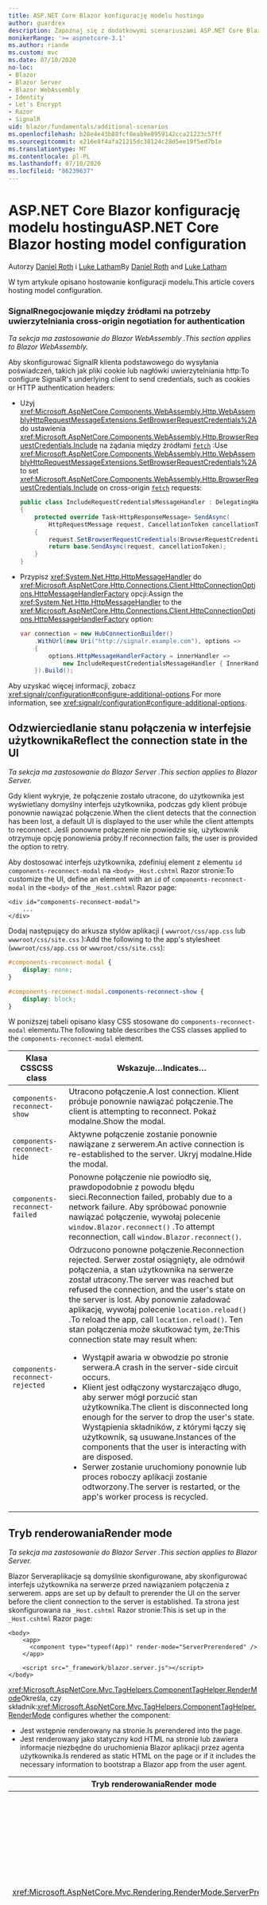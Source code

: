 ```yaml
---
title: ASP.NET Core Blazor konfigurację modelu hostingu
author: guardrex
description: Zapoznaj się z dodatkowymi scenariuszami ASP.NET Core Blazor konfiguracji modelu hostingu.
monikerRange: '>= aspnetcore-3.1'
ms.author: riande
ms.custom: mvc
ms.date: 07/10/2020
no-loc:
- Blazor
- Blazor Server
- Blazor WebAssembly
- Identity
- Let's Encrypt
- Razor
- SignalR
uid: blazor/fundamentals/additional-scenarios
ms.openlocfilehash: b28e4e43b88fcf8eab9e8959142cca21223c57ff
ms.sourcegitcommit: e216e8f4afa21215dc38124c28d5ee19f5ed7b1e
ms.translationtype: MT
ms.contentlocale: pl-PL
ms.lasthandoff: 07/10/2020
ms.locfileid: "86239637"
---
```

# <a name="aspnet-core-blazor-hosting-model-configuration"></a><span data-ttu-id="7defc-103">ASP.NET Core Blazor konfigurację modelu hostingu</span><span class="sxs-lookup"><span data-stu-id="7defc-103">ASP.NET Core Blazor hosting model configuration</span></span>

<span data-ttu-id="7defc-104">Autorzy [Daniel Roth](https://github.com/danroth27) i [Luke Latham](https://github.com/guardrex)</span><span class="sxs-lookup"><span data-stu-id="7defc-104">By [Daniel Roth](https://github.com/danroth27) and [Luke Latham](https://github.com/guardrex)</span></span>

<span data-ttu-id="7defc-105">W tym artykule opisano hostowanie konfiguracji modelu.</span><span class="sxs-lookup"><span data-stu-id="7defc-105">This article covers hosting model configuration.</span></span>

### <a name="signalr-cross-origin-negotiation-for-authentication"></a>SignalR<span data-ttu-id="7defc-106">negocjowanie między źródłami na potrzeby uwierzytelniania</span><span class="sxs-lookup"><span data-stu-id="7defc-106"> cross-origin negotiation for authentication</span></span>

<span data-ttu-id="7defc-107">*Ta sekcja ma zastosowanie do Blazor WebAssembly .*</span><span class="sxs-lookup"><span data-stu-id="7defc-107">*This section applies to Blazor WebAssembly.*</span></span>

<span data-ttu-id="7defc-108">Aby skonfigurować SignalR klienta podstawowego do wysyłania poświadczeń, takich jak pliki cookie lub nagłówki uwierzytelniania http:</span><span class="sxs-lookup"><span data-stu-id="7defc-108">To configure SignalR's underlying client to send credentials, such as cookies or HTTP authentication headers:</span></span>

* <span data-ttu-id="7defc-109">Użyj <xref:Microsoft.AspNetCore.Components.WebAssembly.Http.WebAssemblyHttpRequestMessageExtensions.SetBrowserRequestCredentials%2A> do ustawienia <xref:Microsoft.AspNetCore.Components.WebAssembly.Http.BrowserRequestCredentials.Include> na żądania między źródłami [`fetch`](https://developer.mozilla.org/docs/Web/API/Fetch_API/Using_Fetch) :</span><span class="sxs-lookup"><span data-stu-id="7defc-109">Use <xref:Microsoft.AspNetCore.Components.WebAssembly.Http.WebAssemblyHttpRequestMessageExtensions.SetBrowserRequestCredentials%2A> to set <xref:Microsoft.AspNetCore.Components.WebAssembly.Http.BrowserRequestCredentials.Include> on cross-origin [`fetch`](https://developer.mozilla.org/docs/Web/API/Fetch_API/Using_Fetch) requests:</span></span>

  ```csharp
  public class IncludeRequestCredentialsMessageHandler : DelegatingHandler
  {
      protected override Task<HttpResponseMessage> SendAsync(
          HttpRequestMessage request, CancellationToken cancellationToken)
      {
          request.SetBrowserRequestCredentials(BrowserRequestCredentials.Include);
          return base.SendAsync(request, cancellationToken);
      }
  }
  ```

* <span data-ttu-id="7defc-110">Przypisz <xref:System.Net.Http.HttpMessageHandler> do <xref:Microsoft.AspNetCore.Http.Connections.Client.HttpConnectionOptions.HttpMessageHandlerFactory> opcji:</span><span class="sxs-lookup"><span data-stu-id="7defc-110">Assign the <xref:System.Net.Http.HttpMessageHandler> to the <xref:Microsoft.AspNetCore.Http.Connections.Client.HttpConnectionOptions.HttpMessageHandlerFactory> option:</span></span>

  ```csharp
  var connection = new HubConnectionBuilder()
      .WithUrl(new Uri("http://signalr.example.com"), options =>
      {
          options.HttpMessageHandlerFactory = innerHandler => 
              new IncludeRequestCredentialsMessageHandler { InnerHandler = innerHandler };
      }).Build();
  ```

<span data-ttu-id="7defc-111">Aby uzyskać więcej informacji, zobacz <xref:signalr/configuration#configure-additional-options>.</span><span class="sxs-lookup"><span data-stu-id="7defc-111">For more information, see <xref:signalr/configuration#configure-additional-options>.</span></span>

## <a name="reflect-the-connection-state-in-the-ui"></a><span data-ttu-id="7defc-112">Odzwierciedlanie stanu połączenia w interfejsie użytkownika</span><span class="sxs-lookup"><span data-stu-id="7defc-112">Reflect the connection state in the UI</span></span>

<span data-ttu-id="7defc-113">*Ta sekcja ma zastosowanie do Blazor Server .*</span><span class="sxs-lookup"><span data-stu-id="7defc-113">*This section applies to Blazor Server.*</span></span>

<span data-ttu-id="7defc-114">Gdy klient wykryje, że połączenie zostało utracone, do użytkownika jest wyświetlany domyślny interfejs użytkownika, podczas gdy klient próbuje ponownie nawiązać połączenie.</span><span class="sxs-lookup"><span data-stu-id="7defc-114">When the client detects that the connection has been lost, a default UI is displayed to the user while the client attempts to reconnect.</span></span> <span data-ttu-id="7defc-115">Jeśli ponowne połączenie nie powiedzie się, użytkownik otrzymuje opcję ponowienia próby.</span><span class="sxs-lookup"><span data-stu-id="7defc-115">If reconnection fails, the user is provided the option to retry.</span></span>

<span data-ttu-id="7defc-116">Aby dostosować interfejs użytkownika, zdefiniuj element z elementu `id` `components-reconnect-modal` na `<body>` `_Host.cshtml` Razor stronie:</span><span class="sxs-lookup"><span data-stu-id="7defc-116">To customize the UI, define an element with an `id` of `components-reconnect-modal` in the `<body>` of the `_Host.cshtml` Razor page:</span></span>

```cshtml
<div id="components-reconnect-modal">
    ...
</div>
```

<span data-ttu-id="7defc-117">Dodaj następujący do arkusza stylów aplikacji ( `wwwroot/css/app.css` lub `wwwroot/css/site.css` ):</span><span class="sxs-lookup"><span data-stu-id="7defc-117">Add the following to the app's stylesheet (`wwwroot/css/app.css` or `wwwroot/css/site.css`):</span></span>

```css
#components-reconnect-modal {
    display: none;
}

#components-reconnect-modal.components-reconnect-show {
    display: block;
}
```

<span data-ttu-id="7defc-118">W poniższej tabeli opisano klasy CSS stosowane do `components-reconnect-modal` elementu.</span><span class="sxs-lookup"><span data-stu-id="7defc-118">The following table describes the CSS classes applied to the `components-reconnect-modal` element.</span></span>

| <span data-ttu-id="7defc-119">Klasa CSS</span><span class="sxs-lookup"><span data-stu-id="7defc-119">CSS class</span></span>                       | <span data-ttu-id="7defc-120">Wskazuje&hellip;</span><span class="sxs-lookup"><span data-stu-id="7defc-120">Indicates&hellip;</span></span> |
| ------------------------------- | ----------------- |
| `components-reconnect-show`     | <span data-ttu-id="7defc-121">Utracono połączenie.</span><span class="sxs-lookup"><span data-stu-id="7defc-121">A lost connection.</span></span> <span data-ttu-id="7defc-122">Klient próbuje ponownie nawiązać połączenie.</span><span class="sxs-lookup"><span data-stu-id="7defc-122">The client is attempting to reconnect.</span></span> <span data-ttu-id="7defc-123">Pokaż modalne.</span><span class="sxs-lookup"><span data-stu-id="7defc-123">Show the modal.</span></span> |
| `components-reconnect-hide`     | <span data-ttu-id="7defc-124">Aktywne połączenie zostanie ponownie nawiązane z serwerem.</span><span class="sxs-lookup"><span data-stu-id="7defc-124">An active connection is re-established to the server.</span></span> <span data-ttu-id="7defc-125">Ukryj modalne.</span><span class="sxs-lookup"><span data-stu-id="7defc-125">Hide the modal.</span></span> |
| `components-reconnect-failed`   | <span data-ttu-id="7defc-126">Ponowne połączenie nie powiodło się, prawdopodobnie z powodu błędu sieci.</span><span class="sxs-lookup"><span data-stu-id="7defc-126">Reconnection failed, probably due to a network failure.</span></span> <span data-ttu-id="7defc-127">Aby spróbować ponownie nawiązać połączenie, wywołaj polecenie `window.Blazor.reconnect()` .</span><span class="sxs-lookup"><span data-stu-id="7defc-127">To attempt reconnection, call `window.Blazor.reconnect()`.</span></span> |
| `components-reconnect-rejected` | <span data-ttu-id="7defc-128">Odrzucono ponowne połączenie.</span><span class="sxs-lookup"><span data-stu-id="7defc-128">Reconnection rejected.</span></span> <span data-ttu-id="7defc-129">Serwer został osiągnięty, ale odmówił połączenia, a stan użytkownika na serwerze został utracony.</span><span class="sxs-lookup"><span data-stu-id="7defc-129">The server was reached but refused the connection, and the user's state on the server is lost.</span></span> <span data-ttu-id="7defc-130">Aby ponownie załadować aplikację, wywołaj polecenie `location.reload()` .</span><span class="sxs-lookup"><span data-stu-id="7defc-130">To reload the app, call `location.reload()`.</span></span> <span data-ttu-id="7defc-131">Ten stan połączenia może skutkować tym, że:</span><span class="sxs-lookup"><span data-stu-id="7defc-131">This connection state may result when:</span></span><ul><li><span data-ttu-id="7defc-132">Wystąpił awaria w obwodzie po stronie serwera.</span><span class="sxs-lookup"><span data-stu-id="7defc-132">A crash in the server-side circuit occurs.</span></span></li><li><span data-ttu-id="7defc-133">Klient jest odłączony wystarczająco długo, aby serwer mógł porzucić stan użytkownika.</span><span class="sxs-lookup"><span data-stu-id="7defc-133">The client is disconnected long enough for the server to drop the user's state.</span></span> <span data-ttu-id="7defc-134">Wystąpienia składników, z którymi łączy się użytkownik, są usuwane.</span><span class="sxs-lookup"><span data-stu-id="7defc-134">Instances of the components that the user is interacting with are disposed.</span></span></li><li><span data-ttu-id="7defc-135">Serwer zostanie uruchomiony ponownie lub proces roboczy aplikacji zostanie odtworzony.</span><span class="sxs-lookup"><span data-stu-id="7defc-135">The server is restarted, or the app's worker process is recycled.</span></span></li></ul> |

## <a name="render-mode"></a><span data-ttu-id="7defc-136">Tryb renderowania</span><span class="sxs-lookup"><span data-stu-id="7defc-136">Render mode</span></span>

<span data-ttu-id="7defc-137">*Ta sekcja ma zastosowanie do Blazor Server .*</span><span class="sxs-lookup"><span data-stu-id="7defc-137">*This section applies to Blazor Server.*</span></span>

Blazor Server<span data-ttu-id="7defc-138">aplikacje są domyślnie skonfigurowane, aby skonfigurować interfejs użytkownika na serwerze przed nawiązaniem połączenia z serwerem.</span><span class="sxs-lookup"><span data-stu-id="7defc-138"> apps are set up by default to prerender the UI on the server before the client connection to the server is established.</span></span> <span data-ttu-id="7defc-139">Ta strona jest skonfigurowana na `_Host.cshtml` Razor stronie:</span><span class="sxs-lookup"><span data-stu-id="7defc-139">This is set up in the `_Host.cshtml` Razor page:</span></span>

```cshtml
<body>
    <app>
      <component type="typeof(App)" render-mode="ServerPrerendered" />
    </app>

    <script src="_framework/blazor.server.js"></script>
</body>
```

<span data-ttu-id="7defc-140"><xref:Microsoft.AspNetCore.Mvc.TagHelpers.ComponentTagHelper.RenderMode>Określa, czy składnik:</span><span class="sxs-lookup"><span data-stu-id="7defc-140"><xref:Microsoft.AspNetCore.Mvc.TagHelpers.ComponentTagHelper.RenderMode> configures whether the component:</span></span>

* <span data-ttu-id="7defc-141">Jest wstępnie renderowany na stronie.</span><span class="sxs-lookup"><span data-stu-id="7defc-141">Is prerendered into the page.</span></span>
* <span data-ttu-id="7defc-142">Jest renderowany jako statyczny kod HTML na stronie lub zawiera informacje niezbędne do uruchomienia Blazor aplikacji przez agenta użytkownika.</span><span class="sxs-lookup"><span data-stu-id="7defc-142">Is rendered as static HTML on the page or if it includes the necessary information to bootstrap a Blazor app from the user agent.</span></span>

| <span data-ttu-id="7defc-143">Tryb renderowania</span><span class="sxs-lookup"><span data-stu-id="7defc-143">Render mode</span></span> | <span data-ttu-id="7defc-144">Opis</span><span class="sxs-lookup"><span data-stu-id="7defc-144">Description</span></span> |
| --- | --- |
| <xref:Microsoft.AspNetCore.Mvc.Rendering.RenderMode.ServerPrerendered> | <span data-ttu-id="7defc-145">Renderuje składnik do statycznego kodu HTML i zawiera znacznik dla Blazor Server aplikacji.</span><span class="sxs-lookup"><span data-stu-id="7defc-145">Renders the component into static HTML and includes a marker for a Blazor Server app.</span></span> <span data-ttu-id="7defc-146">Po uruchomieniu agenta użytkownika ten znacznik jest używany do uruchamiania Blazor aplikacji.</span><span class="sxs-lookup"><span data-stu-id="7defc-146">When the user-agent starts, this marker is used to bootstrap a Blazor app.</span></span> |
| <xref:Microsoft.AspNetCore.Mvc.Rendering.RenderMode.Server> | <span data-ttu-id="7defc-147">Renderuje znacznik dla Blazor Server aplikacji.</span><span class="sxs-lookup"><span data-stu-id="7defc-147">Renders a marker for a Blazor Server app.</span></span> <span data-ttu-id="7defc-148">Dane wyjściowe ze składnika nie są uwzględniane.</span><span class="sxs-lookup"><span data-stu-id="7defc-148">Output from the component isn't included.</span></span> <span data-ttu-id="7defc-149">Po uruchomieniu agenta użytkownika ten znacznik jest używany do uruchamiania Blazor aplikacji.</span><span class="sxs-lookup"><span data-stu-id="7defc-149">When the user-agent starts, this marker is used to bootstrap a Blazor app.</span></span> |
| <xref:Microsoft.AspNetCore.Mvc.Rendering.RenderMode.Static> | <span data-ttu-id="7defc-150">Renderuje składnik do statycznego kodu HTML.</span><span class="sxs-lookup"><span data-stu-id="7defc-150">Renders the component into static HTML.</span></span> |

<span data-ttu-id="7defc-151">Renderowanie składników serwera ze statyczną stroną HTML nie jest obsługiwane.</span><span class="sxs-lookup"><span data-stu-id="7defc-151">Rendering server components from a static HTML page isn't supported.</span></span>

## <a name="configure-the-signalr-client-for-blazor-server-apps"></a><span data-ttu-id="7defc-152">Konfigurowanie SignalR klienta dla Blazor Server aplikacji</span><span class="sxs-lookup"><span data-stu-id="7defc-152">Configure the SignalR client for Blazor Server apps</span></span>

<span data-ttu-id="7defc-153">*Ta sekcja ma zastosowanie do Blazor Server .*</span><span class="sxs-lookup"><span data-stu-id="7defc-153">*This section applies to Blazor Server.*</span></span>

<span data-ttu-id="7defc-154">Skonfiguruj SignalR klienta używanego przez Blazor Server aplikacje w `Pages/_Host.cshtml` pliku.</span><span class="sxs-lookup"><span data-stu-id="7defc-154">Configure the SignalR client used by Blazor Server apps in the `Pages/_Host.cshtml` file.</span></span> <span data-ttu-id="7defc-155">Umieść skrypt wywołujący `Blazor.start` po `_framework/blazor.server.js` skrypcie i wewnątrz `</body>` znacznika.</span><span class="sxs-lookup"><span data-stu-id="7defc-155">Place a script that calls `Blazor.start` after the `_framework/blazor.server.js` script and inside the `</body>` tag.</span></span>

### <a name="logging"></a><span data-ttu-id="7defc-156">Rejestrowanie</span><span class="sxs-lookup"><span data-stu-id="7defc-156">Logging</span></span>

<span data-ttu-id="7defc-157">Aby skonfigurować SignalR Rejestrowanie klientów:</span><span class="sxs-lookup"><span data-stu-id="7defc-157">To configure SignalR client logging:</span></span>

* <span data-ttu-id="7defc-158">Dodaj `autostart="false"` atrybut do `<script>` znacznika `blazor.server.js` skryptu.</span><span class="sxs-lookup"><span data-stu-id="7defc-158">Add an `autostart="false"` attribute to the `<script>` tag for the `blazor.server.js` script.</span></span>
* <span data-ttu-id="7defc-159">Przekaż obiekt konfiguracji ( `configureSignalR` ), który jest wywoływany `configureLogging` z poziomem rejestrowania w konstruktorze klienta.</span><span class="sxs-lookup"><span data-stu-id="7defc-159">Pass in a configuration object (`configureSignalR`) that calls `configureLogging` with the log level on the client builder.</span></span>

```cshtml
    ...

    <script src="_framework/blazor.server.js" autostart="false"></script>
    <script>
      Blazor.start({
        configureSignalR: function (builder) {
          builder.configureLogging("information");
        }
      });
    </script>
</body>
```

<span data-ttu-id="7defc-160">W poprzednim przykładzie `information` jest to odpowiednik poziomu dziennika <xref:Microsoft.Extensions.Logging.LogLevel.Information?displayProperty=nameWithType> .</span><span class="sxs-lookup"><span data-stu-id="7defc-160">In the preceding example, `information` is equivalent to a log level of <xref:Microsoft.Extensions.Logging.LogLevel.Information?displayProperty=nameWithType>.</span></span>

### <a name="modify-the-reconnection-handler"></a><span data-ttu-id="7defc-161">Modyfikowanie procedury obsługi ponownego połączenia</span><span class="sxs-lookup"><span data-stu-id="7defc-161">Modify the reconnection handler</span></span>

<span data-ttu-id="7defc-162">Zdarzenia połączenia obwodu procedury obsługi ponownego połączenia można modyfikować dla zachowań niestandardowych, takich jak:</span><span class="sxs-lookup"><span data-stu-id="7defc-162">The reconnection handler's circuit connection events can be modified for custom behaviors, such as:</span></span>

* <span data-ttu-id="7defc-163">Powiadomienie użytkownika, jeśli połączenie zostało porzucone.</span><span class="sxs-lookup"><span data-stu-id="7defc-163">To notify the user if the connection is dropped.</span></span>
* <span data-ttu-id="7defc-164">W celu przeprowadzenia rejestrowania (od klienta), gdy obwód jest połączony.</span><span class="sxs-lookup"><span data-stu-id="7defc-164">To perform logging (from the client) when a circuit is connected.</span></span>

<span data-ttu-id="7defc-165">Aby zmodyfikować zdarzenia połączenia:</span><span class="sxs-lookup"><span data-stu-id="7defc-165">To modify the connection events:</span></span>

* <span data-ttu-id="7defc-166">Dodaj `autostart="false"` atrybut do `<script>` znacznika `blazor.server.js` skryptu.</span><span class="sxs-lookup"><span data-stu-id="7defc-166">Add an `autostart="false"` attribute to the `<script>` tag for the `blazor.server.js` script.</span></span>
* <span data-ttu-id="7defc-167">Zarejestruj wywołania zwrotne dla zmian połączenia dla porzuconych połączeń ( `onConnectionDown` ) i ustanowionych/ponownie ustanowionych połączeń ( `onConnectionUp` ).</span><span class="sxs-lookup"><span data-stu-id="7defc-167">Register callbacks for connection changes for dropped connections (`onConnectionDown`) and established/re-established connections (`onConnectionUp`).</span></span> <span data-ttu-id="7defc-168">**Oba** `onConnectionDown` elementy i `onConnectionUp` musi być określony.</span><span class="sxs-lookup"><span data-stu-id="7defc-168">**Both** `onConnectionDown` and `onConnectionUp` must be specified.</span></span>

```cshtml
    ...

    <script src="_framework/blazor.server.js" autostart="false"></script>
    <script>
      Blazor.start({
        reconnectionHandler: {
          onConnectionDown: (options, error) => console.error(error);
          onConnectionUp: () => console.log("Up, up, and away!");
        }
      });
    </script>
</body>
```

### <a name="adjust-the-reconnection-retry-count-and-interval"></a><span data-ttu-id="7defc-169">Dostosuj liczbę ponownych prób ponownego połączenia i interwał</span><span class="sxs-lookup"><span data-stu-id="7defc-169">Adjust the reconnection retry count and interval</span></span>

<span data-ttu-id="7defc-170">Aby dostosować liczbę ponownych prób ponownego połączenia i interwał:</span><span class="sxs-lookup"><span data-stu-id="7defc-170">To adjust the reconnection retry count and interval:</span></span>

* <span data-ttu-id="7defc-171">Dodaj `autostart="false"` atrybut do `<script>` znacznika `blazor.server.js` skryptu.</span><span class="sxs-lookup"><span data-stu-id="7defc-171">Add an `autostart="false"` attribute to the `<script>` tag for the `blazor.server.js` script.</span></span>
* <span data-ttu-id="7defc-172">Ustaw liczbę ponownych prób ( `maxRetries` ) i okres w milisekundach dozwolony dla każdej próby ponowienia prób ( `retryIntervalMilliseconds` ).</span><span class="sxs-lookup"><span data-stu-id="7defc-172">Set the number of retries (`maxRetries`) and period in milliseconds permitted for each retry attempt (`retryIntervalMilliseconds`).</span></span>

```cshtml
    ...

    <script src="_framework/blazor.server.js" autostart="false"></script>
    <script>
      Blazor.start({
        reconnectionOptions: {
          maxRetries: 3,
          retryIntervalMilliseconds: 2000
        }
      });
    </script>
</body>
```

### <a name="hide-or-replace-the-reconnection-display"></a><span data-ttu-id="7defc-173">Ukryj lub Zastąp ekran ponownego połączenia</span><span class="sxs-lookup"><span data-stu-id="7defc-173">Hide or replace the reconnection display</span></span>

<span data-ttu-id="7defc-174">Aby ukryć ekran Ponowne łączenie:</span><span class="sxs-lookup"><span data-stu-id="7defc-174">To hide the reconnection display:</span></span>

* <span data-ttu-id="7defc-175">Dodaj `autostart="false"` atrybut do `<script>` znacznika `blazor.server.js` skryptu.</span><span class="sxs-lookup"><span data-stu-id="7defc-175">Add an `autostart="false"` attribute to the `<script>` tag for the `blazor.server.js` script.</span></span>
* <span data-ttu-id="7defc-176">Ustaw dla programu obsługi ponownego połączenia `_reconnectionDisplay` pusty obiekt ( `{}` lub `new Object()` ).</span><span class="sxs-lookup"><span data-stu-id="7defc-176">Set the reconnection handler's `_reconnectionDisplay` to an empty object (`{}` or `new Object()`).</span></span>

```cshtml
    ...

    <script src="_framework/blazor.server.js" autostart="false"></script>
    <script>
      window.addEventListener('beforeunload', function () {
        Blazor.defaultReconnectionHandler._reconnectionDisplay = {};
      });
    </script>
</body>
```

<span data-ttu-id="7defc-177">Aby zastąpić ekran ponownego połączenia, ustaw `_reconnectionDisplay` w poprzednim przykładzie element do wyświetlenia:</span><span class="sxs-lookup"><span data-stu-id="7defc-177">To replace the reconnection display, set `_reconnectionDisplay` in the preceding example to the element for display:</span></span>

```javascript
Blazor.defaultReconnectionHandler._reconnectionDisplay = 
  document.getElementById("{ELEMENT ID}");
```

<span data-ttu-id="7defc-178">Symbol zastępczy `{ELEMENT ID}` jest identyfikatorem elementu HTML do wyświetlenia.</span><span class="sxs-lookup"><span data-stu-id="7defc-178">The placeholder `{ELEMENT ID}` is the ID of the HTML element to display.</span></span>

## <a name="additional-resources"></a><span data-ttu-id="7defc-179">Zasoby dodatkowe</span><span class="sxs-lookup"><span data-stu-id="7defc-179">Additional resources</span></span>

* <xref:fundamentals/logging/index>
